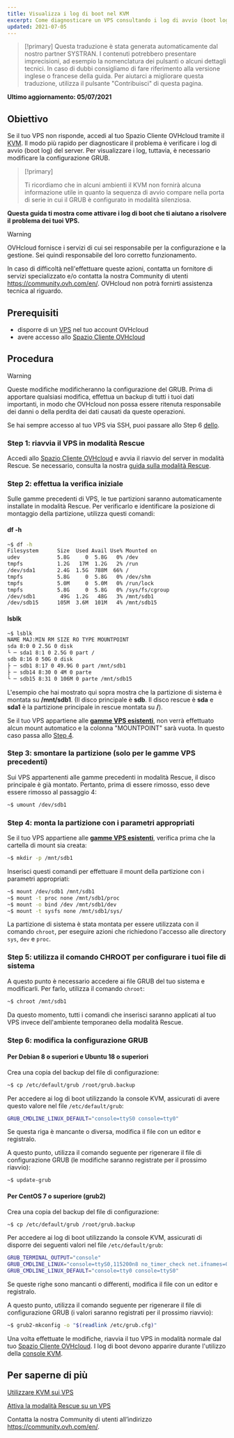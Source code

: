 ```yaml
---
title: Visualizza i log di boot nel KVM
excerpt: Come diagnosticare un VPS consultando i log di avvio (boot logs)
updated: 2021-07-05
---
```


> [!primary]
> Questa traduzione è stata generata automaticamente dal nostro partner SYSTRAN. I contenuti potrebbero presentare imprecisioni, ad esempio la nomenclatura dei pulsanti o alcuni dettagli tecnici. In caso di dubbi consigliamo di fare riferimento alla versione inglese o francese della guida. Per aiutarci a migliorare questa traduzione, utilizza il pulsante "Contribuisci" di questa pagina.
>

**Ultimo aggiornamento: 05/07/2021**

## Obiettivo

Se il tuo VPS non risponde, accedi al tuo Spazio Cliente OVHcloud tramite il [KVM](/pages/bare_metal_cloud/virtual_private_servers/using_kvm_for_vps). Il modo più rapido per diagnosticare il problema è verificare i log di avvio (boot log) del server. Per visualizzare i log, tuttavia, è necessario modificare la configurazione GRUB. 

> [!primary]
>
> Ti ricordiamo che in alcuni ambienti il KVM non fornirà alcuna informazione utile in quanto la sequenza di avvio compare nella porta di serie in cui il GRUB è configurato in modalità silenziosa.
>

**Questa guida ti mostra come attivare i log di boot che ti aiutano a risolvere il problema dei tuoi VPS.**

> [!warning]
> OVHcloud fornisce i servizi di cui sei responsabile per la configurazione e la gestione. Sei quindi responsabile del loro corretto funzionamento.
>
>In caso di difficoltà nell'effettuare queste azioni, contatta un fornitore di servizi specializzato e/o contatta la nostra Community di utenti <https://community.ovh.com/en/>. OVHcloud non potrà fornirti assistenza tecnica al riguardo.
>

## Prerequisiti

- disporre di un [VPS](https://www.ovhcloud.com/it/vps/) nel tuo account OVHcloud
- avere accesso allo [Spazio Cliente OVHcloud](https://www.ovh.com/auth/?action=gotomanager&from=https://www.ovh.it/&ovhSubsidiary=it)

## Procedura

> [!warning]
>
> Queste modifiche modificheranno la configurazione del GRUB. Prima di apportare qualsiasi modifica, effettua un backup di tutti i tuoi dati importanti, in modo che OVHcloud non possa essere ritenuta responsabile dei danni o della perdita dei dati causati da queste operazioni.
>

Se hai sempre accesso al tuo VPS via SSH, puoi passare allo Step 6 [dello](#step6).

### Step 1: riavvia il VPS in modalità Rescue

Accedi allo [Spazio Cliente OVHcloud](https://www.ovh.com/auth/?action=gotomanager&from=https://www.ovh.it/&ovhSubsidiary=it) e avvia il riavvio del server in modalità Rescue. Se necessario, consulta la nostra [guida sulla modalità Rescue](/pages/bare_metal_cloud/virtual_private_servers/rescue).

### Step 2: effettua la verifica iniziale

Sulle gamme precedenti di VPS, le tue partizioni saranno automaticamente installate in modalità Rescue. Per verificarlo e identificare la posizione di montaggio della partizione, utilizza questi comandi:

#### **df -h**

```sh
~$ df -h
Filesystem      Size  Used Avail Use% Mounted on
udev            5.8G     0  5.8G   0% /dev
tmpfs           1.2G   17M  1.2G   2% /run
/dev/sda1       2.4G  1.5G  788M  66% /
tmpfs           5.8G     0  5.8G   0% /dev/shm
tmpfs           5.0M     0  5.0M   0% /run/lock
tmpfs           5.8G     0  5.8G   0% /sys/fs/cgroup
/dev/sdb1        49G  1.2G   48G   3% /mnt/sdb1
/dev/sdb15      105M  3.6M  101M   4% /mnt/sdb15
```

#### **lsblk**

```sh
~$ lsblk
NAME MAJ:MIN RM SIZE RO TYPE MOUNTPOINT
sda 8:0 0 2.5G 0 disk
└ ─ sda1 8:1 0 2.5G 0 part /
sdb 8:16 0 50G 0 disk
├ ─ sdb1 8:17 0 49.9G 0 part /mnt/sdb1
├ ─ sdb14 8:30 0 4M 0 parte
└ ─ sdb15 8:31 0 106M 0 parte /mnt/sdb15
```

L'esempio che hai mostrato qui sopra mostra che la partizione di sistema è montata su **/mnt/sdb1**. (Il disco principale è **sdb**. Il disco rescue è **sda** e **sda1** è la partizione principale in rescue montata su **/**).

Se il tuo VPS appartiene alle [**gamme VPS esistenti**](https://www.ovhcloud.com/it/vps/), non verrà effettuato alcun mount automatico e la colonna "MOUNTPOINT" sarà vuota. In questo caso passa allo [Step 4](#step4).

### Step 3: smontare la partizione (solo per le gamme VPS precedenti)

Sui VPS appartenenti alle gamme precedenti in modalità Rescue, il disco principale è già montato. Pertanto, prima di essere rimosso, esso deve essere rimosso al passaggio 4:

```sh
~$ umount /dev/sdb1
```

### Step 4: monta la partizione con i parametri appropriati <a name="step4"></a>

Se il tuo VPS appartiene alle [**gamme VPS esistenti**](https://www.ovhcloud.com/it/vps/), verifica prima che la cartella di mount sia creata:

```sh
~$ mkdir -p /mnt/sdb1
```

Inserisci questi comandi per effettuare il mount della partizione con i parametri appropriati:

```sh
~$ mount /dev/sdb1 /mnt/sdb1
~$ mount -t proc none /mnt/sdb1/proc
~$ mount -o bind /dev /mnt/sdb1/dev
~$ mount -t sysfs none /mnt/sdb1/sys/
```

La partizione di sistema è stata montata per essere utilizzata con il comando `chroot`, per eseguire azioni che richiedono l'accesso alle directory `sys`, `dev` e `proc`.

### Step 5: utilizza il comando CHROOT per configurare i tuoi file di sistema

A questo punto è necessario accedere ai file GRUB del tuo sistema e modificarli. Per farlo, utilizza il comando `chroot`:

```sh
~$ chroot /mnt/sdb1
```

Da questo momento, tutti i comandi che inserisci saranno applicati al tuo VPS invece dell'ambiente temporaneo della modalità Rescue.

### Step 6: modifica la configurazione GRUB <a name="step6"></a>

#### **Per Debian 8 o superiori e Ubuntu 18 o superiori**

Crea una copia del backup del file di configurazione:

```sh
~$ cp /etc/default/grub /root/grub.backup
```

Per accedere ai log di boot utilizzando la console KVM, assicurati di avere questo valore nel file `/etc/default/grub`:

```sh
GRUB_CMDLINE_LINUX_DEFAULT="console=ttyS0 console=tty0"
```

Se questa riga è mancante o diversa, modifica il file con un editor e registralo.

A questo punto, utilizza il comando seguente per rigenerare il file di configurazione GRUB (le modifiche saranno registrate per il prossimo riavvio):

```sh
~$ update-grub
```

#### **Per CentOS 7 o superiore (grub2)**

Crea una copia del backup del file di configurazione:

```sh
~$ cp /etc/default/grub /root/grub.backup
```

Per accedere ai log di boot utilizzando la console KVM, assicurati di disporre dei seguenti valori nel file `/etc/default/grub`:

```sh
GRUB_TERMINAL_OUTPUT="console"
GRUB_CMDLINE_LINUX="console=ttyS0,115200n8 no_timer_check net.ifnames=0 crashkernel=auto rhgb"
GRUB_CMDLINE_LINUX_DEFAULT="console=tty0 console=ttyS0"
```

Se queste righe sono mancanti o differenti, modifica il file con un editor e registralo.

A questo punto, utilizza il comando seguente per rigenerare il file di configurazione GRUB (i valori saranno registrati per il prossimo riavvio):

```sh
~$ grub2-mkconfig -o "$(readlink /etc/grub.cfg)"
```

Una volta effettuate le modifiche, riavvia il tuo VPS in modalità normale dal tuo [Spazio Cliente OVHcloud](https://www.ovh.com/auth/?action=gotomanager&from=https://www.ovh.it/&ovhSubsidiary=it). I log di boot devono apparire durante l'utilizzo della [console KVM](/pages/bare_metal_cloud/virtual_private_servers/using_kvm_for_vps).

## Per saperne di più

[Utilizzare KVM sui VPS](/pages/bare_metal_cloud/virtual_private_servers/using_kvm_for_vps)

[Attiva la modalità Rescue su un VPS](/pages/bare_metal_cloud/virtual_private_servers/rescue)

Contatta la nostra Community di utenti all’indirizzo <https://community.ovh.com/en/>.
